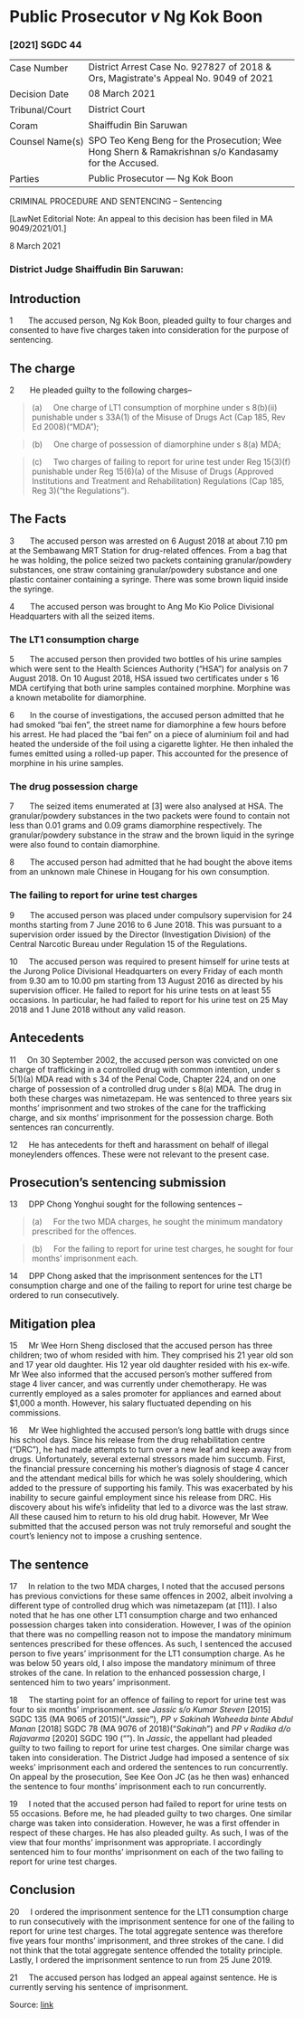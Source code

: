 <style>.footnotes::before { content: "Footnotes:"; }</style>
# Public Prosecutor _v_ Ng Kok Boon  

### \[2021\] SGDC 44

<table id="info-table"><tbody><tr class="info-row"><td class="txt-label" style="padding: 4px 0px; white-space: nowrap" valign="top">Case Number</td><td class="txt-body">District Arrest Case No. 927827 of 2018 &amp; Ors, Magistrate's Appeal No. 9049 of 2021</td></tr><tr class="info-row"><td class="txt-label" style="padding: 4px 0px; white-space: nowrap" valign="top">Decision Date</td><td class="txt-body">08 March 2021</td></tr><tr class="info-row"><td class="txt-label" style="padding: 4px 0px; white-space: nowrap" valign="top">Tribunal/Court</td><td class="txt-body">District Court</td></tr><tr class="info-row"><td class="txt-label" style="padding: 4px 0px; white-space: nowrap" valign="top">Coram</td><td class="txt-body">Shaiffudin Bin Saruwan</td></tr><tr class="info-row"><td class="txt-label" style="padding: 4px 0px; white-space: nowrap" valign="top">Counsel Name(s)</td><td class="txt-body">SPO Teo Keng Beng for the Prosecution; Wee Hong Shern &amp; Ramakrishnan s/o Kandasamy for the Accused.</td></tr><tr class="info-row"><td class="txt-label" style="padding: 4px 0px; white-space: nowrap" valign="top">Parties</td><td class="txt-body">Public Prosecutor — Ng Kok Boon</td></tr></tbody></table>

CRIMINAL PROCEDURE AND SENTENCING – Sentencing

\[LawNet Editorial Note: An appeal to this decision has been filed in MA 9049/2021/01.\]

8 March 2021

### District Judge Shaiffudin Bin Saruwan:

## Introduction

1       The accused person, Ng Kok Boon, pleaded guilty to four charges and consented to have five charges taken into consideration for the purpose of sentencing.

## The charge

2       He pleaded guilty to the following charges–

> (a)     One charge of LT1 consumption of morphine under s 8(b)(ii) punishable under s 33A(1) of the Misuse of Drugs Act (Cap 185, Rev Ed 2008)(“MDA”);

> (b)     One charge of possession of diamorphine under s 8(a) MDA;

> (c)     Two charges of failing to report for urine test under Reg 15(3)(f) punishable under Reg 15(6)(a) of the Misuse of Drugs (Approved Institutions and Treatment and Rehabilitation) Regulations (Cap 185, Reg 3)(“the Regulations”).

## The Facts

3       The accused person was arrested on 6 August 2018 at about 7.10 pm at the Sembawang MRT Station for drug-related offences. From a bag that he was holding, the police seized two packets containing granular/powdery substances, one straw containing granular/powdery substance and one plastic container containing a syringe. There was some brown liquid inside the syringe.

4       The accused person was brought to Ang Mo Kio Police Divisional Headquarters with all the seized items.

### The LT1 consumption charge

5       The accused person then provided two bottles of his urine samples which were sent to the Health Sciences Authority (“HSA”) for analysis on 7 August 2018. On 10 August 2018, HSA issued two certificates under s 16 MDA certifying that both urine samples contained morphine. Morphine was a known metabolite for diamorphine.

6       In the course of investigations, the accused person admitted that he had smoked “bai fen”, the street name for diamorphine a few hours before his arrest. He had placed the “bai fen” on a piece of aluminium foil and had heated the underside of the foil using a cigarette lighter. He then inhaled the fumes emitted using a rolled-up paper. This accounted for the presence of morphine in his urine samples.

### The drug possession charge

7       The seized items enumerated at \[3\] were also analysed at HSA. The granular/powdery substances in the two packets were found to contain not less than 0.01 grams and 0.09 grams diamorphine respectively. The granular/powdery substance in the straw and the brown liquid in the syringe were also found to contain diamorphine.

8       The accused person had admitted that he had bought the above items from an unknown male Chinese in Hougang for his own consumption.

### The failing to report for urine test charges

9       The accused person was placed under compulsory supervision for 24 months starting from 7 June 2016 to 6 June 2018. This was pursuant to a supervision order issued by the Director (Investigation Division) of the Central Narcotic Bureau under Regulation 15 of the Regulations.

10     The accused person was required to present himself for urine tests at the Jurong Police Divisional Headquarters on every Friday of each month from 9.30 am to 10.00 pm starting from 13 August 2016 as directed by his supervision officer. He failed to report for his urine tests on at least 55 occasions. In particular, he had failed to report for his urine test on 25 May 2018 and 1 June 2018 without any valid reason.

## Antecedents

11     On 30 September 2002, the accused person was convicted on one charge of trafficking in a controlled drug with common intention, under s 5(1)(a) MDA read with s 34 of the Penal Code, Chapter 224, and on one charge of possession of a controlled drug under s 8(a) MDA. The drug in both these charges was nimetazepam. He was sentenced to three years six months’ imprisonment and two strokes of the cane for the trafficking charge, and six months’ imprisonment for the possession charge. Both sentences ran concurrently.

12     He has antecedents for theft and harassment on behalf of illegal moneylenders offences. These were not relevant to the present case.

## Prosecution’s sentencing submission

13     DPP Chong Yonghui sought for the following sentences –

> (a)     For the two MDA charges, he sought the minimum mandatory prescribed for the offences.

> (b)     For the failing to report for urine test charges, he sought for four months’ imprisonment each.

14     DPP Chong asked that the imprisonment sentences for the LT1 consumption charge and one of the failing to report for urine test charge be ordered to run consecutively.

## Mitigation plea

15     Mr Wee Horn Sheng disclosed that the accused person has three children; two of whom resided with him. They comprised his 21 year old son and 17 year old daughter. His 12 year old daughter resided with his ex-wife. Mr Wee also informed that the accused person’s mother suffered from stage 4 liver cancer, and was currently under chemotherapy. He was currently employed as a sales promoter for appliances and earned about $1,000 a month. However, his salary fluctuated depending on his commissions.

16     Mr Wee highlighted the accused person’s long battle with drugs since his school days. Since his release from the drug rehabilitation centre (“DRC”), he had made attempts to turn over a new leaf and keep away from drugs. Unfortunately, several external stressors made him succumb. First, the financial pressure concerning his mother’s diagnosis of stage 4 cancer and the attendant medical bills for which he was solely shouldering, which added to the pressure of supporting his family. This was exacerbated by his inability to secure gainful employment since his release from DRC. His discovery about his wife’s infidelity that led to a divorce was the last straw. All these caused him to return to his old drug habit. However, Mr Wee submitted that the accused person was not truly remorseful and sought the court’s leniency not to impose a crushing sentence.

## The sentence

17     In relation to the two MDA charges, I noted that the accused persons has previous convictions for these same offences in 2002, albeit involving a different type of controlled drug which was nimetazepam (at \[11\]). I also noted that he has one other LT1 consumption charge and two enhanced possession charges taken into consideration. However, I was of the opinion that there was no compelling reason not to impose the mandatory minimum sentences prescribed for these offences. As such, I sentenced the accused person to five years’ imprisonment for the LT1 consumption charge. As he was below 50 years old, I also impose the mandatory minimum of three strokes of the cane. In relation to the enhanced possession charge, I sentenced him to two years’ imprisonment.

18     The starting point for an offence of failing to report for urine test was four to six months’ imprisonment. see _Jassic s/o Kumar Steven_ <span class="citation">\[2015\] SGDC 135</span> (MA 9065 of 2015)(“_Jassic_”), _PP v Sakinah Waheeda binte Abdul Manan_ <span class="citation">\[2018\] SGDC 78</span> (MA 9076 of 2018)(“_Sakinah_”) and _PP v Radika d/o Rajavarma_ <span class="citation">\[2020\] SGDC 190</span> (“”). In _Jassic_, the appellant had pleaded guilty to two failing to report for urine test charges. One similar charge was taken into consideration. The District Judge had imposed a sentence of six weeks’ imprisonment each and ordered the sentences to run concurrently. On appeal by the prosecution, See Kee Oon JC (as he then was) enhanced the sentence to four months’ imprisonment each to run concurrently.

19     I noted that the accused person had failed to report for urine tests on 55 occasions. Before me, he had pleaded guilty to two charges. One similar charge was taken into consideration. However, he was a first offender in respect of these charges. He has also pleaded guilty. As such, I was of the view that four months’ imprisonment was appropriate. I accordingly sentenced him to four months’ imprisonment on each of the two failing to report for urine test charges.

## Conclusion

20     I ordered the imprisonment sentence for the LT1 consumption charge to run consecutively with the imprisonment sentence for one of the failing to report for urine test charges. The total aggregate sentence was therefore five years four months’ imprisonment, and three strokes of the cane. I did not think that the total aggregate sentence offended the totality principle. Lastly, I ordered the imprisonment sentence to run from 25 June 2019.

21     The accused person has lodged an appeal against sentence. He is currently serving his sentence of imprisonment.


Source: [link](https://www.lawnet.sg:443/lawnet/web/lawnet/free-resources?p_p_id=freeresources_WAR_lawnet3baseportlet&p_p_lifecycle=1&p_p_state=normal&p_p_mode=view&_freeresources_WAR_lawnet3baseportlet_action=openContentPage&_freeresources_WAR_lawnet3baseportlet_docId=%2FJudgment%2F25699-SSP.xml)